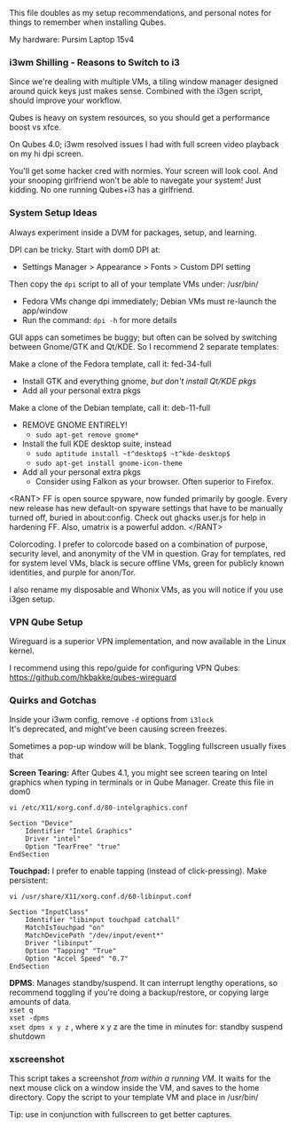 This file doubles as my setup recommendations, and personal notes for things to remember when installing Qubes.

My hardware:  Pursim Laptop 15v4  


### i3wm Shilling - Reasons to Switch to i3

Since we're dealing with multiple VMs, a tiling window manager designed around quick keys just makes sense. Combined with the i3gen script, should improve your workflow. 

Qubes is heavy on system resources, so you should get a performance boost vs xfce.  

On Qubes 4.0; i3wm resolved issues I had with full screen video playback on my hi dpi screen. 

You'll get some hacker cred with normies. Your screen will look cool. And your snooping girlfriend won't be able to navegate your system!  Just kidding. No one running Qubes+i3 has a girlfriend.


### System Setup Ideas

Always experiment inside a DVM for packages, setup, and learning.

DPI can be tricky. Start with dom0 DPI at: 
- Settings Manager > Appearance > Fonts > Custom DPI setting    

Then copy the `dpi` script to all of your template VMs under:  /usr/bin/
- Fedora VMs change dpi immediately; Debian VMs must re-launch the app/window
- Run the command: `dpi -h` for more details

GUI apps can sometimes be buggy; but often can be solved by switching between Gnome/GTK and Qt/KDE. So I recommend 2 separate templates:

Make a clone of the Fedora template, call it:  fed-34-full
- Install GTK and everything gnome, *but don't install Qt/KDE pkgs*
- Add all your personal extra pkgs

Make a clone of the Debian template, call it: deb-11-full 
- REMOVE GNOME ENTIRELY!     
   - `sudo apt-get remove gnome*`	  
- Install the full KDE desktop suite, instead    
   - `sudo aptitude install ~t^desktop$ ~t^kde-desktop$`     
   - `sudo apt-get install gnome-icon-theme`    
- Add all your personal extra pkgs
   - Consider using Falkon as your browser. Often superior to Firefox.

\<RANT\> 
FF is open source spyware, now funded primarily by google. Every new release has new default-on spyware settings that have to be manually turned off, buried in about:config. Check out ghacks user.js for help in hardening FF. Also, umatrix is a powerful addon. 
\</RANT\>

Colorcoding.  I prefer to colorcode based on a combination of purpose, security level, and anonymity of the VM in question. Gray for templates, red for system level VMs, black is secure offline VMs, green for publicly known identities, and purple for anon/Tor. 

I also rename my disposable and Whonix VMs, as you will notice if you use i3gen setup.


### VPN Qube Setup

Wireguard is a superior VPN implementation, and now available in the Linux kernel.

I recommend using this repo/guide for configuring VPN Qubes:    
https://github.com/hkbakke/qubes-wireguard

     
### Quirks and Gotchas 

Inside your i3wm config, remove `-d` options from `i3lock`   
It's deprecated, and might've been causing screen freezes.

Sometimes a pop-up window will be blank.  Toggling fullscreen usually fixes that

**Screen Tearing:** After Qubes 4.1, you might see screen tearing on Intel graphics when typing in terminals or in Qube Manager. Create this file in dom0

```
vi /etc/X11/xorg.conf.d/80-intelgraphics.conf

Section "Device"
	Identifier "Intel Graphics"
	Driver "intel"
	Option "TearFree" "true"
EndSection
```

**Touchpad:** I prefer to enable tapping (instead of click-pressing). Make persistent:   

```
vi /usr/share/X11/xorg.conf.d/60-libinput.conf

Section "InputClass"  
	Identifier "libinput touchpad catchall"  
	MatchIsTouchpad "on"  
	MatchDevicePath "/dev/input/event*"  
	Driver "libinput"  
	Option "Tapping" "True"  
	Option "Accel Speed" "0.7"  
EndSection  
```

**DPMS**: Manages standby/suspend. It can interrupt lengthy operations, so recommend
toggling if you're doing a backup/restore, or copying large amounts of data.    
`xset q`    
`xset -dpms`     
`xset dpms x y z`  , where x y z are the time in minutes for: standby suspend shutdown


### xscreenshot

This script takes a screenshot *from within a running VM*. It waits for the next mouse click on a window inside the VM, and saves to the home directory.  Copy the script to your template VM and place in /usr/bin/ 

Tip: use in conjunction with fullscreen to get better captures.

